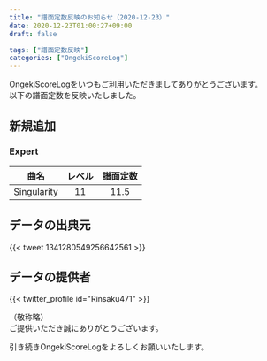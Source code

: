 ```yaml
---
title: "譜面定数反映のお知らせ（2020-12-23）"
date: 2020-12-23T01:00:27+09:00
draft: false

tags: ["譜面定数反映"]
categories: ["OngekiScoreLog"]
---
```


OngekiScoreLogをいつもご利用いただきましてありがとうございます。  
以下の譜面定数を反映いたしました。

<!--more-->

## 新規追加

### Expert

| 曲名 | レベル | 譜面定数 |
|:-:|:-:|:-:|
| Singularity | 11 | 11.5 |

## データの出典元

{{< tweet 1341280549256642561 >}}

## データの提供者

{{< twitter_profile id="Rinsaku471" >}}

（敬称略）  
ご提供いただき誠にありがとうございます。

引き続きOngekiScoreLogをよろしくお願いいたします。
